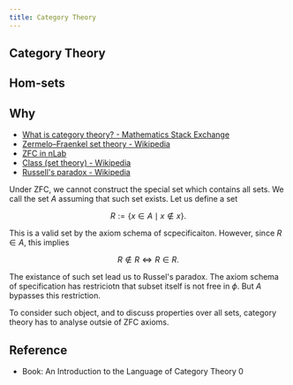 ```yaml
---
title: Category Theory
---
```


## Category Theory

## Hom-sets



## Why
- [What is category theory? \- Mathematics Stack Exchange](https://math.stackexchange.com/questions/724302/what-is-category-theory)
- [Zermelo–Fraenkel set theory \- Wikipedia](https://en.wikipedia.org/wiki/Zermelo%E2%80%93Fraenkel_set_theory)
- [ZFC in nLab](https://ncatlab.org/nlab/show/ZFC)
- [Class \(set theory\) \- Wikipedia](https://en.wikipedia.org/wiki/Class_(set_theory))
- [Russell's paradox \- Wikipedia](https://en.wikipedia.org/wiki/Russell%27s_paradox)

Under ZFC, we cannot construct the special set which contains all sets.
We call the set $A$ assuming that such set exists.
Let us define a set

$$
    R
    :=
    \{
        x \in A
        \mid
        x \notin x
    \}
    .
$$

This is a valid set by the axiom schema of scpecificaiton.
However, since $R \in A$, this implies

$$
    R \notin R
    \Leftrightarrow
    R \in R
    .
$$

The existance of such set lead us to Russel's paradox.
The axiom schema of specification has restriciotn that subset itself is not free in $\phi$.
But $A$ bypasses this restriction.

To consider such object, and to discuss properties over all sets, category theory has to analyse outsie of ZFC axioms.

## Reference
- Book: An Introduction to the Language of Category Theory
0 
